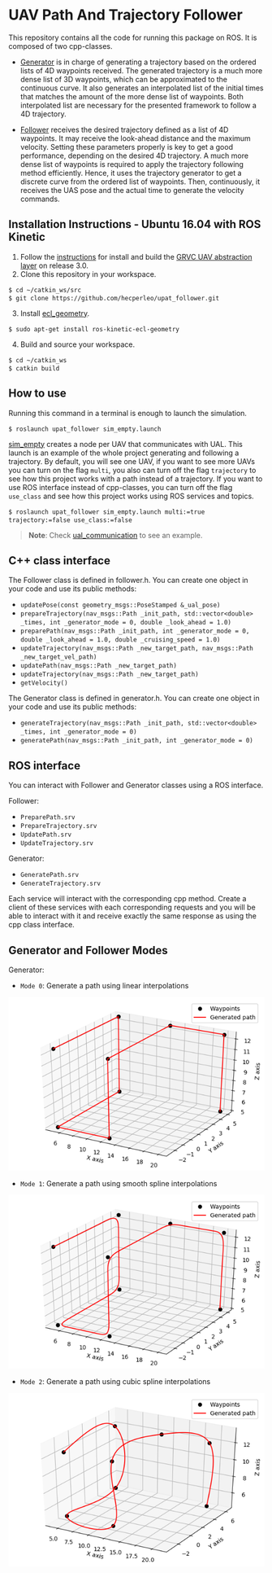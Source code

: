 # UAV Path And Trajectory Follower

This repository contains all the code for running this package on ROS. It is composed of two cpp-classes.

- [Generator](https://github.com/hecperleo/upat_follower/blob/icuas/src/generator.cpp) is in charge of generating a trajectory based on the ordered lists of 4D waypoints received. The generated trajectory is a much more dense list of 3D waypoints, which can be approximated to the continuous curve. It also generates an interpolated list of the initial times that matches the amount of the more dense list of waypoints. Both interpolated list are necessary for the presented framework to follow a 4D trajectory. 

- [Follower](https://github.com/hecperleo/upat_follower/blob/icuas/src/follower.cpp) receives the desired trajectory defined as a list of 4D waypoints. It may receive the look-ahead distance and the maximum velocity. Setting these parameters properly is key to get a good performance, depending on the desired 4D trajectory. A much more dense list of waypoints is required to apply the trajectory following method efficiently. Hence, it uses the trajectory generator to get a discrete curve from the ordered list of waypoints. Then, continuously, it receives the UAS pose and the actual time to generate the velocity commands.

## Installation Instructions - Ubuntu 16.04 with ROS Kinetic

1. Follow the [instructions](https://github.com/grvcTeam/grvc-ual/wiki/How-to-build-and-install-grvc-ual) for install and build the [GRVC UAV abstraction layer](https://github.com/grvcTeam/grvc-ual) on release 3.0.
2. Clone this repository in your workspace.
```
$ cd ~/catkin_ws/src
$ git clone https://github.com/hecperleo/upat_follower.git
```
3. Install [ecl_geometry](http://wiki.ros.org/ecl_geometry).
```
$ sudo apt-get install ros-kinetic-ecl-geometry
```
4. Build and source your workspace.
```
$ cd ~/catkin_ws
$ catkin build
```
<!-- 5. Run tests to check everything. For this step, you need two terminals.

    terminal 1: `$ roscore`  
terminal 2: `$ catkin run_tests`

> **Note**: After this step, you can use just one terminal to run tests without roscore using this command.    
>`$ rostest upat_follower tests_run.tests`. -->


## How to use

Running this command in a terminal is enough to launch the simulation.

```
$ roslaunch upat_follower sim_empty.launch
```

[sim_empty](https://github.com/hecperleo/upat_follower/blob/icuas20/launch/sim_empty.launch) creates a node per UAV that communicates with UAL. This launch is an example of the whole project generating and following a trajectory. 
By default, you will see one UAV, if you want to see more UAVs you can turn on the flag `multi`, you also can turn off the flag `trajectory` to see how this project works with a path instead of a trajectory. If you want to use ROS interface instead of cpp-classes, you can turn off the flag `use_class` and see how this project works using ROS services and topics.

```
$ roslaunch upat_follower sim_empty.launch multi:=true trajectory:=false use_class:=false
```

> **Note**: Check [ual_communication](https://github.com/hecperleo/upat_follower/blob/icuas20/src/ual_communication.cpp) to see an example.

## C++ class interface

The Follower class is defined in follower.h. You can create one object in your code and use its public methods:

- `updatePose(const geometry_msgs::PoseStamped &_ual_pose)`
- `prepareTrajectory(nav_msgs::Path _init_path, std::vector<double> _times, int _generator_mode = 0, double _look_ahead = 1.0)`
- `preparePath(nav_msgs::Path _init_path, int _generator_mode = 0, double _look_ahead = 1.0, double _cruising_speed = 1.0)`
- `updateTrajectory(nav_msgs::Path _new_target_path, nav_msgs::Path _new_target_vel_path)`
- `updatePath(nav_msgs::Path _new_target_path)`
- `updateTrajectory(nav_msgs::Path _new_target_path)`
- `getVelocity()`

The Generator class is defined in generator.h. You can create one object in your code and use its public methods:

- `generateTrajectory(nav_msgs::Path _init_path, std::vector<double> _times, int _generator_mode = 0)`
- `generatePath(nav_msgs::Path _init_path, int _generator_mode = 0)`


## ROS interface

You can interact with Follower and Generator classes using a ROS interface. 

Follower: 

- `PreparePath.srv`
- `PrepareTrajectory.srv`
- `UpdatePath.srv`
- `UpdateTrajectory.srv`

Generator: 

- `GeneratePath.srv`
- `GenerateTrajectory.srv`

Each service will interact with the corresponding cpp method. Create a client of these services with each corresponding requests and you will be able to interact with it and receive exactly the same response as using the cpp class interface.

## Generator and Follower Modes

Generator:

- `Mode 0`: Generate a path using linear interpolations

![Alt text](data/img/generator_modes/mode0.png?raw=true)

- `Mode 1`: Generate a path using smooth spline interpolations

![Alt text](data/img/generator_modes/mode1.png?raw=true)

- `Mode 2`: Generate a path using cubic spline interpolations

![Alt text](data/img/generator_modes/mode2.png?raw=true)

